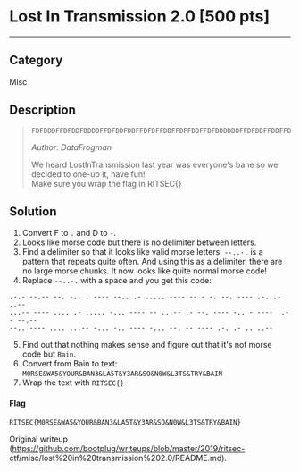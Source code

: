 # Lost In Transmission 2.0 [500 pts]

-----

## Category  
Misc

## Description  
>```  
>FDFDDDFFDFDDFDDDDFFDFDDFDDFFDFDFFDDFFDFFDDFFDFDDDDDDFFDFDDFFDDFFDFFDDDFFDFFFFFFDDFFDFDDDDDDFFDFDDDDFFDFDDDFFDFDFDDFFDFDDFDDFFDFDDDDDDFFDFFDFDDFFDFFDDDFFDFFFDDDDFFDFFFFDDDDFFDFDDDDDDFFDFFFFFDDFFDFFDDDFFDFFFFFFDDFFDFDFFFDDFFDFDDDDDDFFDFDDDDFFDFFFFDDDDFFDFFDDDFFDFDDFDDFFDFDDDDDDFFDFDFFDDFFDFDDDFFDFDDDDDDFFDFFFDDDDFFDFDDFDDDDFFDFDDFFDDFFDFDDDDDDFFDFFFFFDDFFDFFFFDDDDFFDFDFFFDDFFDFDFFDDFFDFDDDDDDFFDFDFFFDDFFDFDDFDDFFDFDDDDFFDFDDDDDDFFDFFDFDDFFDFFDDDFFDFFFDDFFDFFFDDDDFFDF  
>```  
>  
>*Author: DataFrogman*  
>  
>We heard LostInTransmission last year was everyone's bane so we decided to
one-up it, have fun!  
>Make sure you wrap the flag in RITSEC{}

## Solution  
1. Convert F to `.` and D to `-`.  
2. Looks like morse code but there is no delimiter between letters.  
3. Find a delimiter so that it looks like valid morse letters. `--..-.` is a pattern that repeats quite often. And using this as a delimiter, there are no large morse chunks. It now looks like quite normal morse code!  
4. Replace `--..-.` with a space and you get this code:  
```  
.-.- --.-- --. -.. . ---- --.. .- ..... ---- -- - -. --. ---- .-. .- ..--
...-- ---- .... .- ..... -... ---- -- ...-- .- --. ---- -.. - ---- ..-- --.--
--.. ---- .... ...-- -... -.. ---- -... --. -- ---- .-. .- .. ..--  
```  
5. Find out that nothing makes sense and figure out that it's not morse code but `Bain`.  
6. Convert from Bain to text: `M0RSE&WA5&YOUR&BAN3&LA5T&Y3AR&SO&N0W&L3TS&TRY&BAIN`  
7. Wrap the text with `RITSEC{}`

#### Flag  
`RITSEC{M0RSE&WA5&YOUR&BAN3&LA5T&Y3AR&SO&N0W&L3TS&TRY&BAIN}`

Original writeup
(https://github.com/bootplug/writeups/blob/master/2019/ritsec-
ctf/misc/lost%20in%20transmission%202.0/README.md).